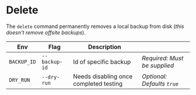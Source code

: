 # Delete

The `delete` command permanently removes a local backup from disk (_this doesn't remove offsite backups_).

|Env|Flag|Description||
|-|-|-|-|
|`BACKUP_ID`|`--backup-id`|Id of specific backup|_Required: Must be supplied_|
|`DRY_RUN`|`--dry-run`|Needs disabling once completed testing|_Optional: Defaults `true`_|